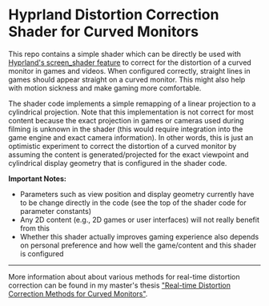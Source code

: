 Hyprland Distortion Correction Shader for Curved Monitors
=========

This repo contains a simple shader which can be directly be used with [Hyprland's screen_shader feature](https://wiki.hyprland.org/Configuring/Variables/#decoration) to correct for the distortion of a curved monitor in games and videos.
When configured correctly, straight lines in games should appear straight on a curved monitor. 
This might also help with motion sickness and make gaming more comfortable.

The shader code implements a simple remapping of a linear projection to a cylindrical projection.
Note that this implementation is not correct for most content because the exact projection in games or cameras used during filming is unknown in the shader (this would require integration into the game engine and exact camera information).
In other words, this is just an optimistic experiment to correct the distortion of a curved monitor by assuming the content is generated/projected for the exact viewpoint and cylindrical display geometry that is configured in the shader code.

**Important Notes:**
* Parameters such as view position and display geometry currently have to be change directly in the code (see the top of the shader code for parameter constants)
* Any 2D content (e.g., 2D games or user interfaces) will not really benefit from this
* Whether this shader actually improves gaming experience also depends on personal preference and how well the game/content and this shader is configured

-------- 

More information about about various methods for real-time distortion correction can be found in my master's thesis ["Real-time Distortion Correction Methods for Curved Monitors"](https://repositum.tuwien.at/handle/20.500.12708/139835).

